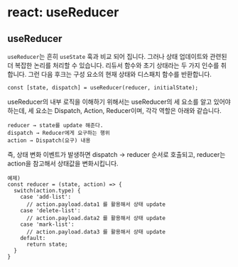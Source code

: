 # react: useReducer

## useReducer
`useReducer`는 흔히 `useState` 훅과 비교 되어 집니다. 그러나 상태 업데이트와 관련된 더 복잡한 논리를 처리할 수 있습니다. 리듀서 함수와 초기 상태라는 두 가지 인수를 취합니다. 그런 다음 후크는 구성 요소의 현재 상태와 디스패치 함수를 반환합니다.

```
const [state, dispatch] = useReducer(reducer, initialState);
```
useReducer의 내부 로직을 이해하기 위해서는 useReducer의 세 요소를 알고 있어야 하는데, 세 요소는 Dispatch, Action, Reducer이며, 각각 역할은 아래와 같습니다.

```
reducer → state를 update 해준다.  
dispatch → Reducer에게 요구하는 행위  
action → Dispatch(요구) 내용
```

즉, 상태 변화 이벤트가 발생하면 dispatch → reducer 순서로 호출되고, reducer는 action을 참고해서 상태값을 변화시킵니다.

```
예제)
const reducer = (state, action) => {
  switch(action.type) {
    case 'add-list':
      // action.payload.data1 를 활용해서 상태 update
    case 'delete-list':
      // action.payload.data2 를 활용해서 상태 update
    case 'mark-list':
      // action.payload.data3 를 활용해서 상태 update
    default:
      return state;
  }
}
```